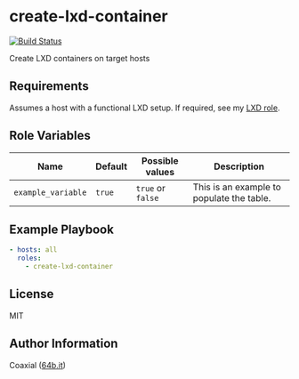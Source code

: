 create-lxd-container
=========
  [![Build Status](https://travis-ci.org/coaxial/ansible-role-create-lxd-container.svg?branch=master)](https://travis-ci.org/coaxial/ansible-role-create-lxd-container)

Create LXD containers on target hosts

Requirements
------------

Assumes a host with a functional LXD setup. If required, see my [LXD role](https://github.com/coaxial/ansible-role-lxd).


Role Variables
--------------

Name | Default | Possible values | Description
---|---|---|---
`example_variable` | `true` | `true` or `false` | This is an example to populate the table.


Example Playbook
----------------

```yaml
- hosts: all
  roles:
    - create-lxd-container
```

License
-------

MIT

Author Information
------------------

Coaxial ([64b.it](https://64b.it))